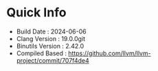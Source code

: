 # Quick Info
* Build Date : 2024-06-06
* Clang Version : 19.0.0git
* Binutils Version : 2.42.0
* Compiled Based : https://github.com/llvm/llvm-project/commit/707f4de4
